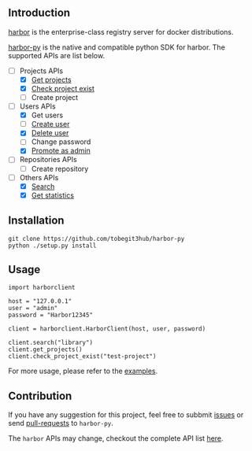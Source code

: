 ## Introduction

[harbor](https://github.com/vmware/harbor) is the enterprise-class registry server for docker distributions.

[harbor-py](https://github.com/tobegit3hub/harbor-py) is the native and compatible python SDK for harbor. The supported APIs are list below.

- [ ] Projects APIs
  - [x] [Get projects](./examples/get_projects.py)
  - [x] [Check project exist](./examples/check_project_exist.py)
  - [ ] Create project
- [ ] Users APIs
  - [x] Get users
  - [ ] [Create user](./examples/get_users.py)
  - [x] [Delete user](./examples/delete_user.py)
  - [ ] Change password
  - [x] [Promote as admin](./examples/promote_as_admin.py)
- [ ] Repositories APIs
  - [ ] Create repository
- [ ] Others APIs
  - [x] [Search](./examples/search.py)
  - [x] [Get statistics](./examples/get_statistics.py)

## Installation

```
git clone https://github.com/tobegit3hub/harbor-py
python ./setup.py install
```

## Usage

```
import harborclient

host = "127.0.0.1"
user = "admin"
password = "Harbor12345"

client = harborclient.HarborClient(host, user, password)

client.search("library")
client.get_projects()
client.check_project_exist("test-project")
```

For more usage, please refer to the [examples](./examples/).

## Contribution

If you have any suggestion for this project, feel free to subbmit [issues](https://github.com/tobegit3hub/harbor-py/issues) or send [pull-requests](https://github.com/tobegit3hub/harbor-py/pulls) to `harbor-py`.

The `harbor` APIs may change, checkout the complete API list [here](https://github.com/vmware/harbor/blob/master/docs/configure_swagger.md).
